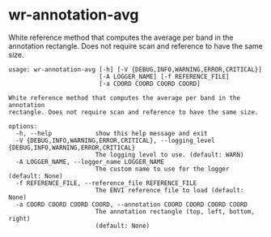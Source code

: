 # wr-annotation-avg

White reference method that computes the average per band in the annotation rectangle. Does not require scan and reference to have the same size.

```
usage: wr-annotation-avg [-h] [-V {DEBUG,INFO,WARNING,ERROR,CRITICAL}]
                         [-A LOGGER_NAME] [-f REFERENCE_FILE]
                         [-a COORD COORD COORD COORD]

White reference method that computes the average per band in the annotation
rectangle. Does not require scan and reference to have the same size.

options:
  -h, --help            show this help message and exit
  -V {DEBUG,INFO,WARNING,ERROR,CRITICAL}, --logging_level {DEBUG,INFO,WARNING,ERROR,CRITICAL}
                        The logging level to use. (default: WARN)
  -A LOGGER_NAME, --logger_name LOGGER_NAME
                        The custom name to use for the logger (default: None)
  -f REFERENCE_FILE, --reference_file REFERENCE_FILE
                        The ENVI reference file to load (default: None)
  -a COORD COORD COORD COORD, --annotation COORD COORD COORD COORD
                        The annotation rectangle (top, left, bottom, right)
                        (default: None)
```
